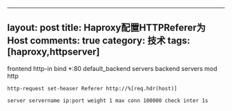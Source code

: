
---
layout: post
title: Haproxy配置HTTPReferer为Host
comments: true
category: 技术
tags: [haproxy,httpserver]
---


frontend http-in
    bind *:80
    default_backend servers
backend servers
    mod http

    http-request set-heaser Referer http://%[req.hdr(host)]

    server servername ip:port weight 1 max conn 100000 check inter 1s

